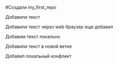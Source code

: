 ﻿#Создали my_first_repo

Добавили текст

Добавили текст через web браузер
еще добавил

Добавим текст локально

Добавили текст в новой ветке

Добавил локальный конфликт